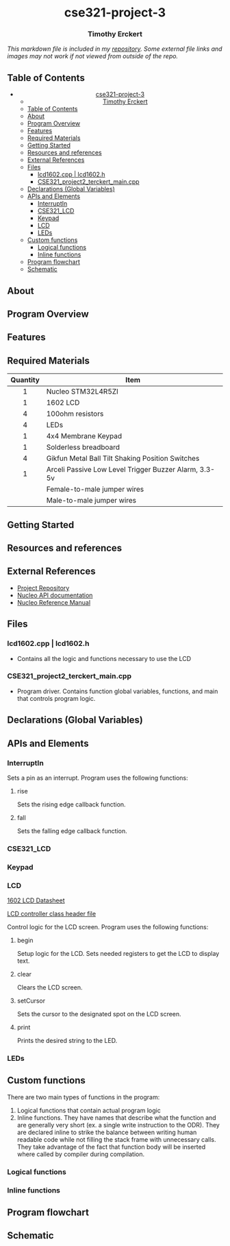 # <center>cse321-project-3</center>
### <center>Timothy Erckert</center>
*This markdown file is included in my [repository](https://github.com/terckert/cse321-project-3). Some external file links and images may not work if not viewed from outside of the repo.*

## Table of Contents
- [<center>cse321-project-3</center>](#centercse321-project-3center)
    - [<center>Timothy Erckert</center>](#centertimothy-erckertcenter)
  - [Table of Contents](#table-of-contents)
  - [About](#about)
  - [Program Overview](#program-overview)
  - [Features](#features)
  - [Required Materials](#required-materials)
  - [Getting Started](#getting-started)
  - [Resources and references](#resources-and-references)
  - [External References](#external-references)
  - [Files](#files)
    - [lcd1602.cpp | lcd1602.h](#lcd1602cpp--lcd1602h)
    - [CSE321_project2_terckert_main.cpp](#cse321_project2_terckert_maincpp)
  - [Declarations (Global Variables)](#declarations-global-variables)
  - [APIs and Elements](#apis-and-elements)
    - [InterruptIn](#interruptin)
    - [CSE321_LCD](#cse321_lcd)
    - [Keypad](#keypad)
    - [LCD](#lcd)
    - [LEDs](#leds)
  - [Custom functions](#custom-functions)
    - [Logical functions](#logical-functions)
    - [Inline functions](#inline-functions)
  - [Program flowchart](#program-flowchart)
  - [Schematic](#schematic)

## About

## Program Overview

## Features

## Required Materials
| Quantity | Item                                                  |
| :------: | ----------------------------------------------------- |
|    1     | Nucleo STM32L4R5ZI                                    |
|    1     | 1602 LCD                                              |
|    4     | 100ohm resistors                                      |
|    4     | LEDs                                                  |
|    1     | 4x4 Membrane Keypad                                   |
|    1     | Solderless breadboard                                 |
|    4     | Gikfun Metal Ball Tilt Shaking Position Switches      |
|    1     | Arceli Passive Low Level Trigger Buzzer Alarm, 3.3-5v |
|          | Female-to-male jumper wires                           |
|          | Male-to-male jumper wires                             |

## Getting Started

## Resources and references

## External References
- [Project Repository](hhttps://github.com/terckert/cse321-project-3)
- [Nucleo API documentation](https://os.mbed.com/docs/mbed-os/v6.15/apis/index.html)
- [Nucleo Reference Manual](https://www.st.com/resource/en/reference_manual/dm00310109-stm32l4-series-advanced-armbased-32bit-mcus-stmicroelectronics.pdf)

## Files

### lcd1602.cpp | lcd1602.h
- Contains all the logic and functions necessary to use the LCD

### CSE321_project2_terckert_main.cpp
- Program driver. Contains function global variables, functions, and main that controls program logic.

## Declarations (Global Variables)

## APIs and Elements
### InterruptIn
Sets a pin as an interrupt. Program uses the following functions:
1. rise
    
    Sets the rising edge callback function.
1. fall
    
    Sets the falling edge callback function.
### CSE321_LCD


### Keypad

### LCD

[1602 LCD Datasheet](/1602_LCD_Datasheet.pdf)

[LCD controller class header file](/lcd1602.h)

Control logic for the LCD screen. Program uses the following functions:
1. begin
    
    Setup logic for the LCD. Sets needed registers to get the LCD to display text.
1. clear
    
    Clears the LCD screen.
1. setCursor
    
    Sets the cursor to the designated spot on the LCD screen.
1. print
    
    Prints the desired string to the LED.
### LEDs

## Custom functions
There are two main types of functions in the program:
1. Logical functions that contain actual program logic
2. Inline functions.  They have names that describe what the function and are generally very short (ex. a single write instruction to the ODR). They are declared inline to strike the balance between writing human readable code while not filling the stack frame with unnecessary calls. They take advantage of the fact that function body will be inserted where called by compiler during compilation. 

### Logical functions

### Inline functions

## Program flowchart

## Schematic

